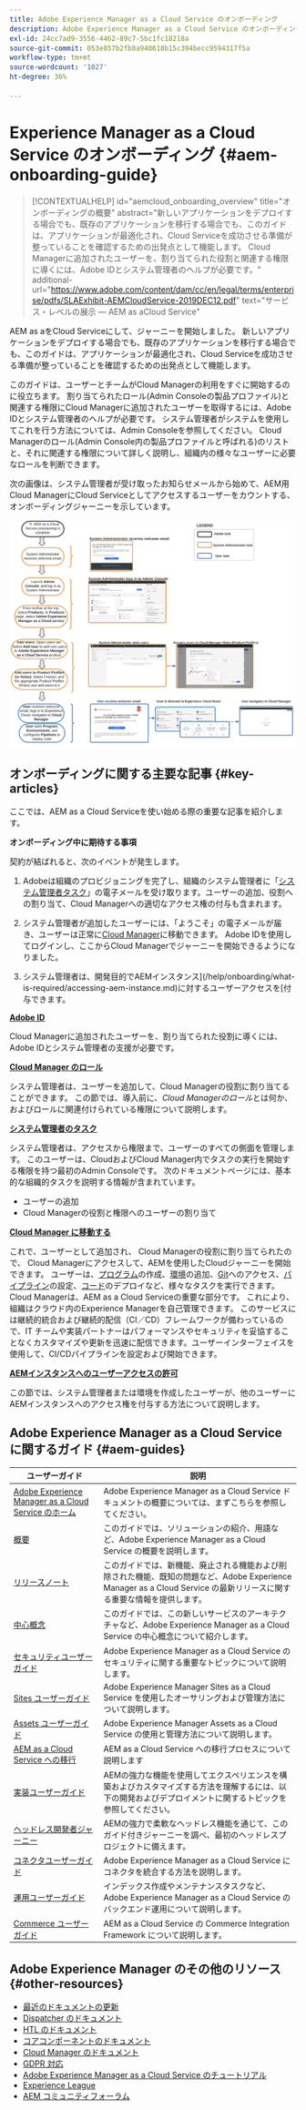 ```yaml
---
title: Adobe Experience Manager as a Cloud Service のオンボーディング
description: Adobe Experience Manager as a Cloud Service のオンボーディングに関するセルフヘルプリソースおよびドキュメントリンク
exl-id: 24cc7ad9-3556-4462-89c7-5bc1fc18218a
source-git-commit: 053e857b2fb8a940618b15c394becc9594317f5a
workflow-type: tm+mt
source-wordcount: '1027'
ht-degree: 36%

---
```


# Experience Manager as a Cloud Service のオンボーディング {#aem-onboarding-guide}

>[!CONTEXTUALHELP]
>id="aemcloud_onboarding_overview"
>title="オンボーディングの概要"
>abstract="新しいアプリケーションをデプロイする場合でも、既存のアプリケーションを移行する場合でも、このガイドは、アプリケーションが最適化され、Cloud Serviceを成功させる準備が整っていることを確認するための出発点として機能します。 Cloud Managerに追加されたユーザーを、割り当てられた役割と関連する権限に導くには、Adobe IDとシステム管理者のヘルプが必要です。"
>additional-url="https://www.adobe.com/content/dam/cc/en/legal/terms/enterprise/pdfs/SLAExhibit-AEMCloudService-2019DEC12.pdf" text="サービス・レベルの展示 — AEM as aCloud Service"

AEM as aをCloud Serviceにして、ジャーニーを開始しました。 新しいアプリケーションをデプロイする場合でも、既存のアプリケーションを移行する場合でも、このガイドは、アプリケーションが最適化され、Cloud Serviceを成功させる準備が整っていることを確認するための出発点として機能します。

このガイドは、ユーザーとチームがCloud Managerの利用をすぐに開始するのに役立ちます。 割り当てられたロール(Admin Consoleの製品プロファイル)と関連する権限にCloud Managerに追加されたユーザーを取得するには、Adobe IDとシステム管理者のヘルプが必要です。 システム管理者がシステムを使用してこれを行う方法については、Admin Consoleを参照してください。 Cloud Managerのロール(Admin Console内の製品プロファイルと呼ばれる)のリストと、それに関連する権限について詳しく説明し、組織内の様々なユーザーに必要なロールを判断できます。

次の画像は、システム管理者が受け取ったお知らせメールから始めて、AEM用Cloud ManagerにCloud Serviceとしてアクセスするユーザーをカウントする、オンボーディングジャーニーを示しています。

![](/help/onboarding/what-is-required/assets/cust-journey.png)

## オンボーディングに関する主要な記事 {#key-articles}

ここでは、AEM as a Cloud Serviceを使い始める際の重要な記事を紹介します。

**オンボーディング中に期待する事項**

契約が結ばれると、次のイベントが発生します。

1. Adobeは組織のプロビジョニングを完了し、組織のシステム管理者に「[システム管理者タスク](/help/onboarding/what-is-required/add-users-assign-cm-roles.md)」の電子メールを受け取ります。ユーザーの追加、役割への割り当て、Cloud Managerへの適切なアクセス権の付与も含まれます。

1. システム管理者が追加したユーザーには、「ようこそ」の電子メールが届き、ユーザーは正常に[Cloud Manager](/help/onboarding/what-is-required/navigate-to-cloud-manager.md)に移動できます。 Adobe IDを使用してログインし、ここからCloud Managerでジャーニーを開始できるようになりました。

1. システム管理者は、開発目的でAEMインスタンス](/help/onboarding/what-is-required/accessing-aem-instance.md)に対するユーザーアクセスを[付与できます。

**[Adobe ID](/help/onboarding/what-is-required/get-your-adobe-id.md)**

Cloud Managerに追加されたユーザーを、割り当てられた役割に導くには、Adobe IDとシステム管理者の支援が必要です。

**[Cloud Manager のロール](/help/onboarding/what-is-required/user-roles-permissions.md)**

システム管理者は、ユーザーを追加して、Cloud Managerの役割に割り当てることができます。 この節では、導入前に、*Cloud Managerのロール*&#x200B;とは何か、およびロールに関連付けられている権限について説明します。

**[システム管理者のタスク](/help/onboarding/what-is-required/add-users-assign-cm-roles.md)**

システム管理者は、アクセスから権限まで、ユーザーのすべての側面を管理します。 このユーザーは、CloudおよびCloud Manager内でタスクの実行を開始する権限を持つ最初のAdmin Consoleです。
次のドキュメントページには、基本的な組織的タスクを説明する情報が含まれています。

* ユーザーの追加
* Cloud Managerの役割と権限へのユーザーの割り当て

**[Cloud Manager に移動する](/help/onboarding/what-is-required/navigate-to-cloud-manager.md)**

これで、ユーザーとして追加され、 Cloud Managerの役割に割り当てられたので、 Cloud Managerにアクセスして、AEMを使用したCloudジャーニーを開始できます。 ユーザーは、[プログラム](/help/onboarding/getting-access-to-aem-in-cloud/understand-program-types.md)の作成、[環境](/help/implementing/cloud-manager/manage-environments.md)の追加、[Git](/help/implementing/cloud-manager/accessing-git.md)へのアクセス、[パイプライン](/help/implementing/cloud-manager/configure-pipeline.md)の設定、[コード](/help/implementing/cloud-manager/deploy-code.md)のデプロイなど、様々なタスクを実行できます。
Cloud Managerは、AEM as a Cloud Serviceの重要な部分です。 これにより、組織はクラウド内のExperience Managerを自己管理できます。 このサービスには継続的統合および継続的配信（CI／CD）フレームワークが備わっているので、IT チームや実装パートナーはパフォーマンスやセキュリティを妥協することなくカスタマイズや更新を迅速に配信できます。ユーザーインターフェイスを使用して、CI/CDパイプラインを設定および開始できます。

**[AEMインスタンスへのユーザーアクセスの許可](/help/onboarding/what-is-required/accessing-aem-instance.md)**

この節では、システム管理者または環境を作成したユーザーが、他のユーザーにAEMインスタンスへのアクセス権を付与する方法について説明します。

## Adobe Experience Manager as a Cloud Service に関するガイド {#aem-guides}

| ユーザーガイド | 説明 |
|---|---|
| [Adobe Experience Manager as a Cloud Service のホーム](/help/landing/home.md) | Adobe Experience Manager as a Cloud Service ドキュメントの概要については、まずこちらを参照してください。 |
| [概要](/help/overview/home.md) | このガイドでは、ソリューションの紹介、用語など、Adobe Experience Manager as a Cloud Service の概要を説明します。 |
| [リリースノート](/help/release-notes/home.md) | このガイドでは、新機能、廃止される機能および削除された機能、既知の問題など、Adobe Experience Manager as a Cloud Service の最新リリースに関する重要な情報を提供します。 |
| [中心概念](/help/core-concepts/home.md) | このガイドでは、この新しいサービスのアーキテクチャなど、Adobe Experience Manager as a Cloud Service の中心概念について紹介します。 |
| [セキュリティユーザーガイド](/help/security/home.md) | Adobe Experience Manager as a Cloud Service のセキュリティに関する重要なトピックについて説明します。 |
| [Sites ユーザーガイド](/help/sites-cloud/home.md) | Adobe Experience Manager Sites as a Cloud Service を使用したオーサリングおよび管理方法について説明します。 |
| [Assets ユーザーガイド](/help/assets/home.md) | Adobe Experience Manager Assets as a Cloud Service の使用と管理方法について説明します。 |
| [AEM as a Cloud Service への移行](/help/move-to-cloud-service/home.md) | AEM as a Cloud Service への移行プロセスについて説明します |
| [実装ユーザーガイド](/help/implementing/home.md) | AEMの強力な機能を使用してエクスペリエンスを構築およびカスタマイズする方法を理解するには、以下の開発およびデプロイメントに関するトピックを参照してください。 |
| [ヘッドレス開発者ジャーニー](/help/journey-headless/developer/overview.md) | AEMの強力で柔軟なヘッドレス機能を通じて、このガイド付きジャーニーを調べ、最初のヘッドレスプロジェクトに備えます。 |
| [コネクタユーザーガイド](/help/connectors/home.md) | Adobe Experience Manager as a Cloud Service にコネクタを統合する方法を説明します。 |
| [運用ユーザーガイド](/help/operations/home.md) | インデックス作成やメンテナンスタスクなど、Adobe Experience Manager as a Cloud Service のバックエンド運用について説明します。 |
| [Commerce ユーザーガイド](/help/commerce-cloud/home.md) | AEM as a Cloud Service の Commerce Integration Framework について説明します。 |

## Adobe Experience Manager のその他のリソース {#other-resources}

* [最近のドキュメントの更新](https://helpx.adobe.com/jp/experience-manager/documentation-updates.html#AEMasaCloudService)
* [Dispatcher のドキュメント](/help/implementing/dispatcher/overview.md)
* [HTL のドキュメント](https://docs.adobe.com/content/help/ja-JP/experience-manager-htl/using/overview.html)
* [コアコンポーネントのドキュメント](https://docs.adobe.com/content/help/ja-JP/experience-manager-core-components/using/introduction.html)
* [Cloud Manager のドキュメント](https://docs.adobe.com/content/help/ja-JP/experience-manager-cloud-service/onboarding/getting-access/cloud-service-programs/first-time-login.html)
* [GDPR 対応](/help/onboarding/data-privacy-and-protection-readiness/aem-readiness.md)
* [Adobe Experience Manager as a Cloud Service のチュートリアル](https://docs.adobe.com/content/help/ja-JP/experience-manager-learn/cloud-service/overview.html)
* [Experience League](https://guided.adobe.com/?promoid=K42KVXHD&amp;mv=other#solutions/experience-manager)
* [AEM コミュニティフォーラム](https://forums.adobe.com/community/experience-cloud/marketing-cloud/experience-manager)
